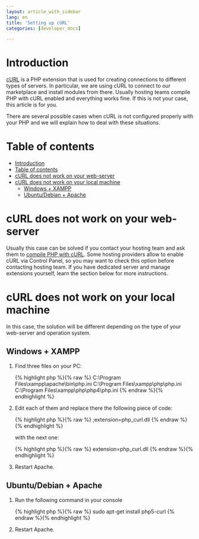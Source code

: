 ```yaml
---
layout: article_with_sidebar
lang: en
title: 'Setting up cURL'
categories: [developer_docs]

---
```




# Introduction

[cURL](http://www.php.net/manual/en/intro.curl.php) is a PHP extension that is used for creating connections to different types of servers. In particular, we are using cURL to connect to our marketplace and install modules from there. Usually hosting teams compile PHP with cURL enabled and everything works fine. If this is not your case, this article is for you.

There are several possible cases when cURL is not configured properly with your PHP and we will explain how to deal with these situations.

# Table of contents

*   [Introduction](#introduction)
*   [Table of contents](#table-of-contents)
*   [cURL does not work on your web-server](#curl-does-not-work-on-your-web-server)
*   [cURL does not work on your local machine](#curl-does-not-work-on-your-local-machine)
    *   [Windows + XAMPP](#windows-+-xampp)
    *   [Ubuntu/Debian + Apache](#ubuntu/debian-+-apache)

# cURL does not work on your web-server

Usually this case can be solved if you contact your hosting team and ask them to [compile PHP with cURL](http://www.php.net/manual/en/curl.installation.php). Some hosting providers allow to enable cURL via Control Panel, so you may want to check this option before contacting hosting team. If you have dedicated server and manage extensions yourself, learn the section below for more instructions.

# cURL does not work on your local machine

In this case, the solution will be different depending on the type of your web-server and operation system.

## Windows + XAMPP

1.  Find three files on your PC:

    {% highlight php %}{% raw %}
    C:\Program Files\xampp\apache\bin\php.ini
    C:\Program Files\xampp\php\php.ini
    C:\Program Files\xampp\php\php4\php.ini
    {% endraw %}{% endhighlight %}
2.  Edit each of them and replace there the following piece of code:

    {% highlight php %}{% raw %}
    ;extension=php_curl.dll
    {% endraw %}{% endhighlight %}

    with the next one:

    {% highlight php %}{% raw %}
    extension=php_curl.dll
    {% endraw %}{% endhighlight %}
3.  Restart Apache.

## Ubuntu/Debian + Apache

1.  Run the following command in your console

    {% highlight php %}{% raw %}
    sudo apt-get install php5-curl
    {% endraw %}{% endhighlight %}
2.  Restart Apache.